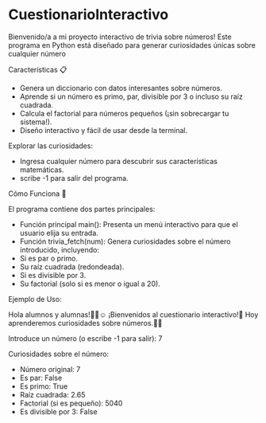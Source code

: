 # CuestionarioInteractivo

Bienvenido/a a mi proyecto interactivo de trivia sobre números! Este programa en Python está diseñado para generar curiosidades únicas sobre cualquier número

Características 📋

- Genera un diccionario con datos interesantes sobre números.
- Aprende si un número es primo, par, divisible por 3 o incluso su raíz cuadrada.
- Calcula el factorial para números pequeños (¡sin sobrecargar tu sistema!).
- Diseño interactivo y fácil de usar desde la terminal.

Explorar las curiosidades:
- Ingresa cualquier número para descubrir sus características matemáticas.
- scribe -1 para salir del programa.

Cómo Funciona 📖

El programa contiene dos partes principales:
- Función principal main(): Presenta un menú interactivo para que el usuario elija su entrada.
- Función trivia_fetch(num): Genera curiosidades sobre el número introducido, incluyendo:
- Si es par o primo.
- Su raíz cuadrada (redondeada).
- Si es divisible por 3.
- Su factorial (solo si es menor o igual a 20).


Ejemplo de Uso:

Hola alumnos y alumnas!👩‍🏫☺️
¡Bienvenidos al cuestionario interactivo!📝
Hoy aprenderemos curiosidades sobre números.👀🙌

Introduce un número (o escribe -1 para salir): 7

Curiosidades sobre el número:
- Número original: 7
- Es par: False
- Es primo: True
- Raíz cuadrada: 2.65
- Factorial (si es pequeño): 5040
- Es divisible por 3: False
